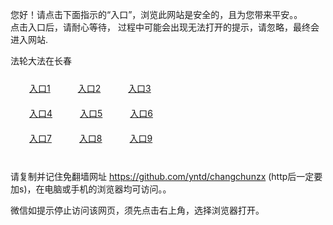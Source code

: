您好！请点击下面指示的“入口”，浏览此网站是安全的，且为您带来平安。。 <br/>
点击入口后，请耐心等待， 过程中可能会出现无法打开的提示，请忽略，最终会进入网站. </br>

法轮大法在长春<br/>
<div style="padding:10px"><a style="margin:20px" target="_blank" href="https://dacbqupfu1muz.cloudfront.net/2Qpsp?gjain" id="ccLink1" rel="nofollow">入口1</a> <a target="_blank" style="margin:20px" href="https://d2m1l961viqwnf.cloudfront.net/2Qpsp?qhjffj" id="ccLink2" rel="nofollow">入口2</a> <a style="margin:20px" target="_blank" href="https://d2uyfgiqn0vqwv.cloudfront.net/2Qpsp?vjuaemxm" id="ccLink3" rel="nofollow">入口3</a></div>

<div style="padding:10px" ><a style="margin:20px" target="_blank" href="https://dacbqupfu1muz.cloudfront.net/2Qpsp?gjain" id="ccLink4" rel="nofollow">入口4</a> <a style="margin:20px" href="https://d2m1l961viqwnf.cloudfront.net/2Qpsp?qhjffj" target="_blank" id="ccLink5" rel="nofollow">入口5</a> <a style="margin:20px" href="https://d2uyfgiqn0vqwv.cloudfront.net/2Qpsp?vjuaemxm" target="_blank" id="ccLink6" rel="nofollow">入口6</a></div>

<div style="padding:10px"><a style="margin:20px" target="_blank" href="https://dacbqupfu1muz.cloudfront.net/2Qpsp?gjain" id="ccLink7" rel="nofollow">入口7</a> <a style="margin:20px" href="https://d2m1l961viqwnf.cloudfront.net/2Qpsp?qhjffj" target="_blank" id="ccLink8" rel="nofollow">入口8</a> <a style="margin:20px" target="_blank" href="https://d2uyfgiqn0vqwv.cloudfront.net/2Qpsp?vjuaemxm" id="ccLink9" rel="nofollow">入口9</a></div>

<br/>



请复制并记住免翻墙网址 https://github.com/yntd/changchunzx (http后一定要加s)，在电脑或手机的浏览器均可访问。。<br/>

微信如提示停止访问该网页，须先点击右上角，选择浏览器打开。
